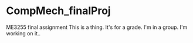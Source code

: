 # CompMech_finalProj
 ME3255 final assignment
This is a thing. It's for a grade. I'm in a group. I'm working on it..